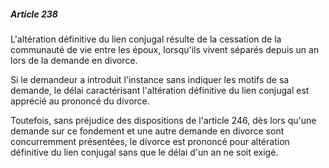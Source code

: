 ##### Article 238

L'altération définitive du lien conjugal résulte de la cessation de la communauté de vie entre les époux, lorsqu'ils vivent séparés depuis un an lors de la demande en divorce.

Si le demandeur a introduit l'instance sans indiquer les motifs de sa demande, le délai caractérisant l'altération définitive du lien conjugal est apprécié au prononcé du divorce.

Toutefois, sans préjudice des dispositions de l'article 246, dès lors qu'une demande sur ce fondement et une autre demande en divorce sont concurremment présentées, le divorce est prononcé pour altération définitive du lien conjugal sans que le délai d'un an ne soit exigé.

